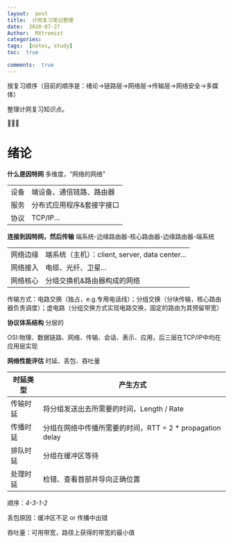 ```yaml
---
layout:  post
title:  计网复习笔记整理
date:  2020-07-27
Author:  MXtremist
categories: 
tags:  [notes, study]
toc:  true

comments:  true
--- 
```


按复习顺序（目前的顺序是：绪论→链路层→网络层→传输层→网络安全→多媒体）

整理计网复习知识点。

🐛🐛🐛



# 绪论

**什么是因特网**	多维度，“网络的网络”

|      |                           |
| ---- | ------------------------- |
| 设备 | 端设备、通信链路、路由器  |
| 服务 | 分布式应用程序&套接字接口 |
| 协议 | TCP/IP...                 |

**连接到因特网，然后传输**	端系统-边缘路由器-核心路由器-边缘路由器-端系统

|          |                                                |
| -------- | ---------------------------------------------- |
| 网络边缘 | 端系统（主机）：client, server, data center... |
| 网络接入 | 电缆、光纤、卫星...                            |
| 网络核心 | 分组交换机&路由器构成的网络                    |

传输方式：电路交换（独占，e.g.专用电话线）；分组交换（分块传输，核心路由器负责调度）；虚电路（分组交换方式实现电路交换，固定的路由为其预留带宽）

**协议体系结构** 分层的

OSI:物理、数据链路、网络、传输、会话、表示、应用，后三层在TCP/IP中均在应用层实现

**网络性能评估** 时延、丢包、吞吐量

| 时延类型 | 产生方式                                                  |
| -------- | --------------------------------------------------------- |
| 传输时延 | 将分组发送出去所需要的时间，Length / Rate                 |
| 传播时延 | 分组在网络中传播所需要的时间，RTT = 2 * propagation delay |
| 排队时延 | 分组在缓冲区等待                                          |
| 处理时延 | 检错、查看首部并导向正确位置                              |

顺序：*4-3-1-2*

丢包原因：缓冲区不足 or 传播中出错

吞吐量：可用带宽，路径上获得的带宽的最小值
